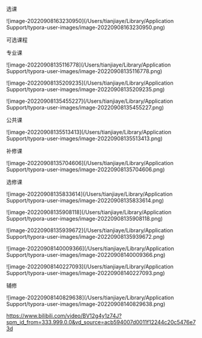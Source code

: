选课

![image-20220908163230950](/Users/tianjiaye/Library/Application Support/typora-user-images/image-20220908163230950.png)

可选课程

专业课

![image-20220908135116778](/Users/tianjiaye/Library/Application Support/typora-user-images/image-20220908135116778.png)

![image-20220908135209235](/Users/tianjiaye/Library/Application Support/typora-user-images/image-20220908135209235.png)

![image-20220908135455227](/Users/tianjiaye/Library/Application Support/typora-user-images/image-20220908135455227.png)

公共课

![image-20220908135513413](/Users/tianjiaye/Library/Application Support/typora-user-images/image-20220908135513413.png)

补修课

![image-20220908135704606](/Users/tianjiaye/Library/Application Support/typora-user-images/image-20220908135704606.png)

选修课

![image-20220908135833614](/Users/tianjiaye/Library/Application Support/typora-user-images/image-20220908135833614.png)

![image-20220908135908118](/Users/tianjiaye/Library/Application Support/typora-user-images/image-20220908135908118.png)

![image-20220908135939672](/Users/tianjiaye/Library/Application Support/typora-user-images/image-20220908135939672.png)

![image-20220908140009366](/Users/tianjiaye/Library/Application Support/typora-user-images/image-20220908140009366.png)

![image-20220908140227093](/Users/tianjiaye/Library/Application Support/typora-user-images/image-20220908140227093.png)

辅修

![image-20220908140829638](/Users/tianjiaye/Library/Application Support/typora-user-images/image-20220908140829638.png)

https://www.bilibili.com/video/BV12g4y1z74J?spm_id_from=333.999.0.0&vd_source=acb594007d0011f12244c20c5476e73d